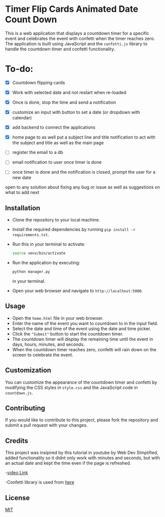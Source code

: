 
# Timer Flip Cards Animated Date Count Down

This is a web application that displays a countdown timer for a specific event and celebrates the event with confetti when the timer reaches zero. The application is built using JavaScript and the `confetti.js` library to handle the countdown timer and confetti functionality.

# To-do:
- [x] Countdown flipping cards
- [x] Work with selected date and not restart when re-loaded
- [x] Once is done, stop the time and send a notification
- [x] customize an input with button to set a date (or dropdown with calendar)
- [x] add backend to connect the applications
- [x] home page to as well put a subject line and title notification to act with the subject and title as well as the main page
- [ ] register the email to a db
- [ ] email notification to user once timer is done
- [ ] once timer is done  and the notification is closed, prompt the user for a new date


open to any solution about fixing any bug or issue as well as suggestions on what to add next

## Installation
- Clone the repository to your local machine.
- Install the required dependencies by running `pip install -r requirements.txt`.
- Run this in your terminal to activate:
  
  ```bash
  source venv/bin/activate
  ```
  
- Run the application by executing:
 
  ```bash
  python manager.py
  ```
  in your terminal.
  
- Open your web browser and navigate to `http://localhost:5000`.

## Usage

- Open the `home.html` file in your web browser.
- Enter the name of the event you want to countdown to in the input field.
- Select the date and time of the event using the date and time picker.
- Click the `"Submit"` button to start the countdown timer.
- The countdown timer will display the remaining time until the event in days, hours, minutes, and seconds.
- When the countdown timer reaches zero, confetti will rain down on the screen to celebrate the event.

## Customization

You can customize the appearance of the countdown timer and confetti by modifying the CSS styles in `style.css` and the JavaScript code in `countdown.js`.

## Contributing

If you would like to contribute to this project, please fork the repository and submit a pull request with your changes.

## Credits
This project was insipired by this tutorial in youtube by Web Dev SImplified, added functionality so it didnt only work with minutes and seconds, but with an actual date and kept the time even if the page is refreshed.

-[video Link](https://www.youtube.com/watch?v=p_6IuhmBsfc)

-Confetti library is used from [here](https://confetti.js.org/more.html) 

## License

[MIT](https://choosealicense.com/licenses/mit)

